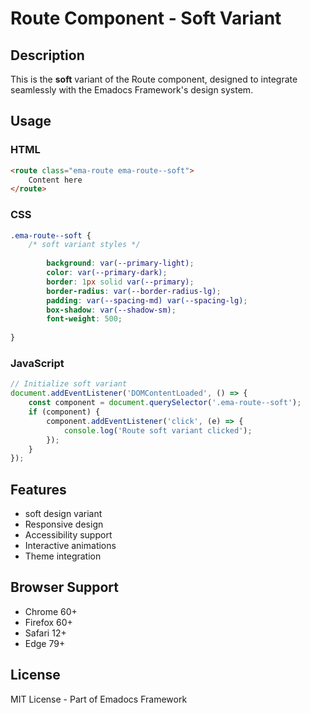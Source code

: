# Route Component - Soft Variant

## Description
This is the **soft** variant of the Route component, designed to integrate seamlessly with the Emadocs Framework's design system.

## Usage

### HTML
```html
<route class="ema-route ema-route--soft">
    Content here
</route>
```

### CSS
```css
.ema-route--soft {
    /* soft variant styles */
    
        background: var(--primary-light);
        color: var(--primary-dark);
        border: 1px solid var(--primary);
        border-radius: var(--border-radius-lg);
        padding: var(--spacing-md) var(--spacing-lg);
        box-shadow: var(--shadow-sm);
        font-weight: 500;
    
}
```

### JavaScript
```javascript
// Initialize soft variant
document.addEventListener('DOMContentLoaded', () => {
    const component = document.querySelector('.ema-route--soft');
    if (component) {
        component.addEventListener('click', (e) => {
            console.log('Route soft variant clicked');
        });
    }
});
```

## Features
- soft design variant
- Responsive design
- Accessibility support
- Interactive animations
- Theme integration

## Browser Support
- Chrome 60+
- Firefox 60+
- Safari 12+
- Edge 79+

## License
MIT License - Part of Emadocs Framework
